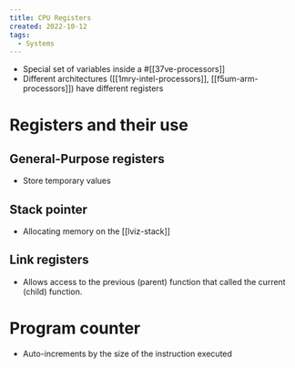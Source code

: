 ```yaml
---
title: CPU Registers
created: 2022-10-12
tags:
  - Systems
---
```


- Special set of variables inside a #[[37ve-processors]]
- Different architectures ([[1mry-intel-processors]], [[f5um-arm-processors]]) have different registers

# Registers and their use

## General-Purpose registers

- Store temporary values

## Stack pointer

- Allocating memory on the [[lviz-stack]]

## Link registers

- Allows access to the previous (parent) function that called the current (child) function.

# Program counter

- Auto-increments by the size of the instruction executed
